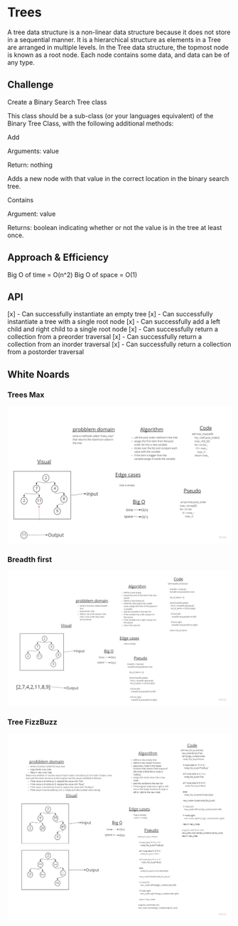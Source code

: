 # Trees
A tree data structure is a non-linear data structure because it does not store in a sequential manner. It is a hierarchical structure as elements in a Tree are arranged in multiple levels. In the Tree data structure, the topmost node is known as a root node. Each node contains some data, and data can be of any type.
## Challenge
Create a Binary Search Tree class

This class should be a sub-class (or your languages equivalent) of the Binary Tree Class, with the following additional methods:

Add

Arguments: value

Return: nothing

Adds a new node with that value in the correct location in the binary search tree.

Contains

Argument: value

Returns: boolean indicating whether or not the value is in the tree at least once.

## Approach & Efficiency
Big O of time = O(n^2)
Big O of space = O(1)
## API
[x] - Can successfully instantiate an empty tree
[x] - Can successfully instantiate a tree with a single root node
[x] - Can successfully add a left child and right child to a single root node
[x] - Can successfully return a collection from a preorder traversal
[x] - Can successfully return a collection from an inorder traversal
[x] - Can successfully return a collection from a postorder traversal

## White Noards

### Trees Max
![max](Untitled.jpg)

### Breadth first
![bfs](Untitled1.jpg)

### Tree FizzBuzz
![FizzBuzz](Untitled2.jpg)
